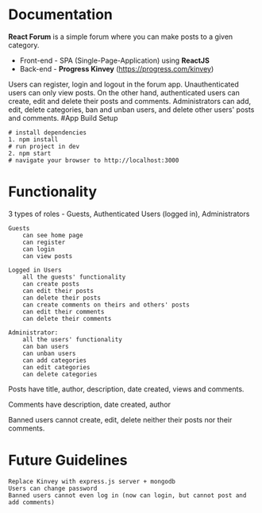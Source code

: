 # Documentation
**React Forum** is a simple forum where you can make posts to a given category.
* Front-end - SPA (Single-Page-Application) using **ReactJS**
* Back-end - **Progress Kinvey** (https://progress.com/kinvey)

Users can register, login and logout in the forum app. Unauthenticated users can only view posts.
On the other hand, authenticated users can create, edit and delete their posts and comments.
Administrators can add, edit, delete categories, ban and unban users, and delete other users' posts and comments.
#App Build Setup
```
# install dependencies
1. npm install
# run project in dev
2. npm start
# navigate your browser to http://localhost:3000
```

# Functionality
3 types of roles - Guests, Authenticated Users (logged in), Administrators
```
Guests
    can see home page
    can register
    can login
    can view posts
```
```
Logged in Users
    all the guests' functionality
    can create posts
    can edit their posts
    can delete their posts
    can create comments on theirs and others' posts
    can edit their comments
    can delete their comments
```

```
Administrator:
    all the users' functionality
    can ban users
    can unban users
    can add categories
    can edit categories
    can delete categories
```

Posts have title, author, description, date created, views and comments.

Comments have description, date created, author

Banned users cannot create, edit, delete neither their posts nor their comments.
	
# Future Guidelines
	Replace Kinvey with express.js server + mongodb
	Users can change password
	Banned users cannot even log in (now can login, but cannot post and add comments)
